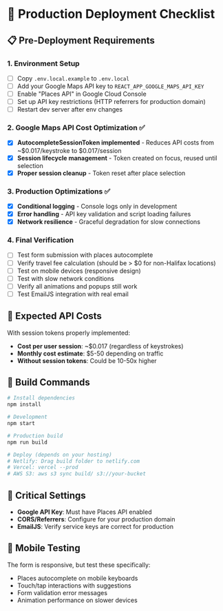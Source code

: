 # 🚀 Production Deployment Checklist

## 📋 Pre-Deployment Requirements

### 1. Environment Setup
- [ ] Copy `.env.local.example` to `.env.local`
- [ ] Add your Google Maps API key to `REACT_APP_GOOGLE_MAPS_API_KEY`
- [ ] Enable "Places API" in Google Cloud Console
- [ ] Set up API key restrictions (HTTP referrers for production domain)
- [ ] Restart dev server after env changes

### 2. Google Maps API Cost Optimization ✅
- [x] **AutocompleteSessionToken implemented** - Reduces API costs from ~$0.017/keystroke to $0.017/session
- [x] **Session lifecycle management** - Token created on focus, reused until selection
- [x] **Proper session cleanup** - Token reset after place selection

### 3. Production Optimizations ✅
- [x] **Conditional logging** - Console logs only in development
- [x] **Error handling** - API key validation and script loading failures
- [x] **Network resilience** - Graceful degradation for slow connections

### 4. Final Verification
- [ ] Test form submission with places autocomplete
- [ ] Verify travel fee calculation (should be > $0 for non-Halifax locations)
- [ ] Test on mobile devices (responsive design)
- [ ] Test with slow network conditions
- [ ] Verify all animations and popups still work
- [ ] Test EmailJS integration with real email

## 🎯 Expected API Costs
With session tokens properly implemented:
- **Cost per user session**: ~$0.017 (regardless of keystrokes)
- **Monthly cost estimate**: $5-50 depending on traffic
- **Without session tokens**: Could be 10-50x higher

## 🔧 Build Commands
```bash
# Install dependencies
npm install

# Development
npm start

# Production build
npm run build

# Deploy (depends on your hosting)
# Netlify: Drag build folder to netlify.com
# Vercel: vercel --prod
# AWS S3: aws s3 sync build/ s3://your-bucket
```

## 🚨 Critical Settings
- **Google API Key**: Must have Places API enabled
- **CORS/Referrers**: Configure for your production domain
- **EmailJS**: Verify service keys are correct for production

## 📱 Mobile Testing
The form is responsive, but test these specifically:
- Places autocomplete on mobile keyboards  
- Touch/tap interactions with suggestions
- Form validation error messages
- Animation performance on slower devices